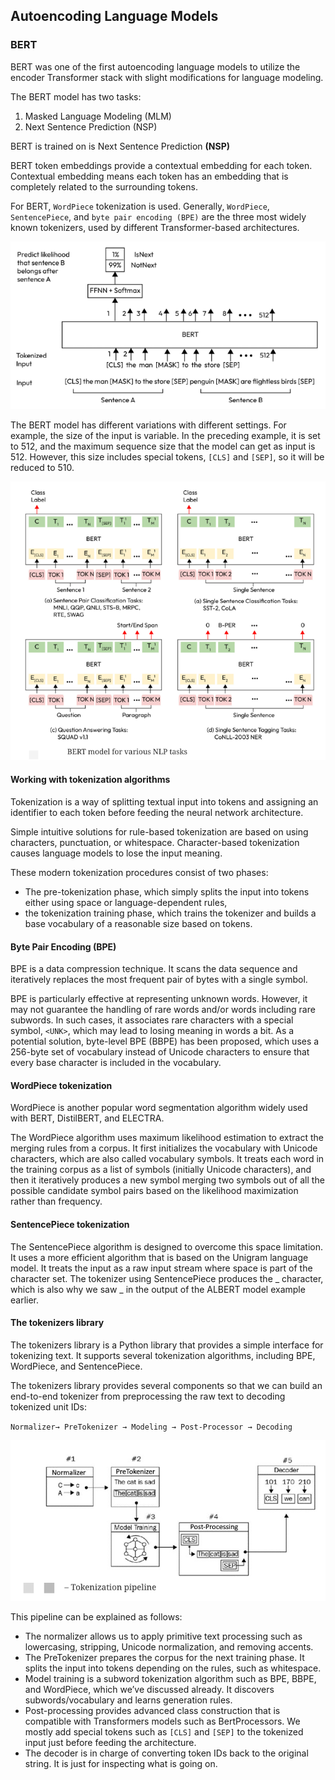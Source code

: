 ## Autoencoding Language Models

### BERT
BERT was one of the first autoencoding language models to utilize the encoder Transformer stack with slight modifications for language modeling.

The BERT model has two tasks:
1. Masked Language Modeling (MLM)
2. Next Sentence Prediction (NSP)

BERT is trained on is Next Sentence Prediction **(NSP)**

BERT token embeddings provide a contextual embedding for each token. Contextual embedding means each token has an embedding that is completely related to the surrounding tokens.

For BERT, `WordPiece` tokenization is used. Generally, `WordPiece`, `SentencePiece`, and `byte pair encoding (BPE)` are the three most widely known tokenizers, used by different Transformer-based architectures.

![BERT example](./images/bert-example.png)

The BERT model has different variations with different settings. For example, the size of the input is variable. In the preceding example, it is set to 512, and the maximum sequence size that the model can get as input is 512. 
However, this size includes special tokens, `[CLS]` and `[SEP]`, so it will be reduced to 510.

![BERT task](./images/various-task.png)


#### Working with tokenization algorithms

Tokenization is a way of splitting textual input into tokens and assigning an identifier to each token before feeding the neural network architecture.

Simple intuitive solutions for rule-based tokenization are based on using characters, punctuation, or whitespace. Character-based tokenization causes language models to lose the input meaning. 

These modern tokenization procedures consist of two phases: 
- The pre-tokenization phase, which simply splits the input into tokens either using space or language-dependent rules, 
- the tokenization training phase, which trains the tokenizer and builds a base vocabulary of a reasonable size based on tokens. 


#### Byte Pair Encoding (BPE)
BPE is a data compression technique. It scans the data sequence and iteratively replaces the most frequent pair of bytes with a single symbol.

BPE is particularly effective at representing unknown words. However, it may not guarantee the handling of rare words and/or words including rare subwords. In such cases, it associates rare characters with a special symbol, `<UNK>`, which may lead to losing meaning in words a bit. As a potential solution, byte-level BPE (BBPE) has been proposed, which uses a 256-byte set of vocabulary instead of Unicode characters to ensure that every base character is included in the vocabulary.

#### WordPiece tokenization
WordPiece is another popular word segmentation algorithm widely used with BERT, DistilBERT, and ELECTRA.

The WordPiece algorithm uses maximum likelihood estimation to extract the merging rules from a corpus. It first initializes the vocabulary with Unicode characters, which are also called vocabulary symbols. It treats each word in the training corpus as a list of symbols (initially Unicode characters), and then it iteratively produces a new symbol merging two symbols out of all the possible candidate symbol pairs based on the likelihood maximization rather than frequency. 

#### SentencePiece tokenization
The SentencePiece algorithm is designed to overcome this space limitation. It uses a more efficient algorithm that is based on the Unigram language model. It treats the input as a raw input stream where space is part of the character set. The tokenizer using SentencePiece produces the _ character, which is also why we saw _ in the output of the ALBERT model example earlier.


#### The tokenizers library
The tokenizers library is a Python library that provides a simple interface for tokenizing text. It supports several tokenization algorithms, including BPE, WordPiece, and SentencePiece.

The tokenizers library provides several components so that we can build an end-to-end tokenizer from preprocessing the raw text to decoding tokenized unit IDs:

`Normalizer→ PreTokenizer → Modeling → Post-Processor → Decoding`

![Tokenizers library](./images/tokenization-pipeline.png)

This pipeline can be explained as follows:
- The normalizer allows us to apply primitive text processing such as lowercasing, stripping, Unicode normalization, and removing accents.
- The PreTokenizer prepares the corpus for the next training phase. It splits the input into tokens depending on the rules, such as whitespace.
- Model training is a subword tokenization algorithm such as BPE, BBPE, and WordPiece, which we’ve discussed already. It discovers subwords/vocabulary and learns generation rules.
- Post-processing provides advanced class construction that is compatible with Transformers models such as BertProcessors. We mostly add special tokens such as `[CLS]` and `[SEP]` to the tokenized input just before feeding the architecture.
- The decoder is in charge of converting token IDs back to the original string. It is just for inspecting what is going on.


